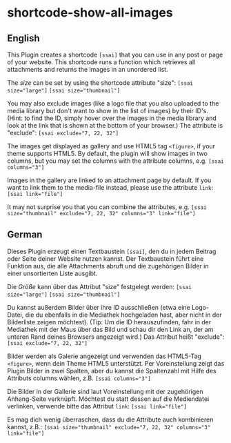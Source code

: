 # shortcode-show-all-images

## English
This Plugin creates a shortcode `[ssai]` that you can use in any post or page of your website. This shortcode runs a function which retrieves all attachments and returns the images in an unordered list. 

The *size* can be set by using the shortcode attribute "size":
`[ssai size="large"]`
`[ssai size="thumbnail"]`

You may also exclude images (like a logo file that you also uploaded to the media library but don't want to show in the list of images) by their ID's. (Hint: to find the ID, simply hover over the images in the media library and look at the link that is shown at the bottom of your browser.) The attribute is "exclude":
`[ssai exclude="7, 22, 32"]`

The images get displayed as gallery and use HTML5 tag `<figure>`, if your theme supports HTML5. By default, the plugin will show images in two columns, but you may set the columns with the attribute columns, e.g.
`[ssai columns="3"]`

Images in the gallery are linked to an attachment page by default. If you want to link them to the media-file instead, please use the attribute `link`: 
`[ssai link="file"]`

It may not surprise you that you can combine the attributes, e.g.
`[ssai size="thumbnail" exclude="7, 22, 32" columns="3" link="file"]`


## German
Dieses Plugin erzeugt einen Textbaustein `[ssai]`, den du in jedem Beitrag oder Seite deiner Website nutzen kannst. Der Textbaustein führt eine Funktion aus, die alle Attachments abruft und die zugehörigen Bilder in einer unsortierten Liste ausgibt.

Die *Größe* kann über das Attribut "size" festgelegt werden:
`[ssai size="large"]`
`[ssai size="thumbnail"]`

Du kannst außerdem Bilder über ihre ID ausschließen (etwa eine Logo-Datei, die du ebenfalls in die Mediathek hochgeladen hast, aber nicht in der Bilderliste zeigen möchtest). (Tip: Um die ID herauszufinden, fahr in der Mediathek mit der Maus über das Bild und schau dir den Link an, der am unteren Rand deines Browsers angezeigt wird.) Das Attribut heißt "exclude":
`[ssai exclude="7, 22, 32"]`

Bilder werden als Galerie angezeigt und verwenden das HTML5-Tag `<figure>`, wenn dein Theme HTML5 unterstützt. Per Voreinstellung zeigt das Plugin Bilder in zwei Spalten, aber du kannst die Spaltenzahl mit Hilfe des Attributs columns wählen, z.B.
`[ssai columns="3"]`

Die Bilder in der Gallerie sind laut Voreinstellung mit der zugehörigen Anhang-Seite verknüpft. Möchtest du statt dessen auf die Mediendatei verlinken, verwende bitte das Attribut `link`: 
`[ssai link="file"]` 

Es mag dich wenig überraschen, dass du die Attribute auch kombinieren kannst, z.B.:
`[ssai size="thumbnail" exclude="7, 22, 32" columns="3" link="file"]`